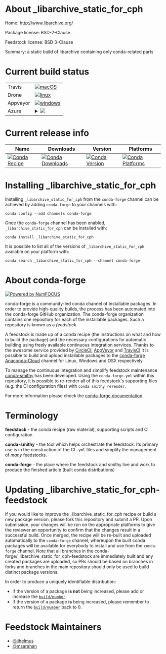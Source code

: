 About _libarchive_static_for_cph
================================

Home: http://www.libarchive.org/

Package license: BSD-2-Clause

Feedstock license: BSD 3-Clause

Summary: a static build of libarchive containing only conda-related parts



Current build status
====================


<table><tr>
    <td>Travis</td>
    <td>
      <a href="https://travis-ci.org/conda-forge/_libarchive_static_for_cph-feedstock">
        <img alt="macOS" src="https://img.shields.io/travis/conda-forge/_libarchive_static_for_cph-feedstock/master.svg?label=macOS">
      </a>
    </td>
  </tr><tr>
    <td>Drone</td>
    <td>
      <a href="https://cloud.drone.io/conda-forge/_libarchive_static_for_cph-feedstock">
        <img alt="linux" src="https://img.shields.io/drone/build/conda-forge/master.svg?label=Linux">
      </a>
    </td>
  </tr><tr>
    <td>Appveyor</td>
    <td>
      <a href="https://ci.appveyor.com/project/conda-forge/-libarchive-static-for-cph-feedstock/branch/master">
        <img alt="windows" src="https://img.shields.io/appveyor/ci/conda-forge/-libarchive-static-for-cph-feedstock/master.svg?label=Windows">
      </a>
    </td>
  </tr>
    
  <tr>
    <td>Azure</td>
    <td>
      <details>
        <summary>
          <a href="https://dev.azure.com/conda-forge/feedstock-builds/_build/latest?definitionId=7850&branchName=master">
            <img src="https://dev.azure.com/conda-forge/feedstock-builds/_apis/build/status/_libarchive_static_for_cph-feedstock?branchName=master">
          </a>
        </summary>
        <table>
          <thead><tr><th>Variant</th><th>Status</th></tr></thead>
          <tbody><tr>
              <td>linux</td>
              <td>
                <a href="https://dev.azure.com/conda-forge/feedstock-builds/_build/latest?definitionId=7850&branchName=master">
                  <img src="https://dev.azure.com/conda-forge/feedstock-builds/_apis/build/status/_libarchive_static_for_cph-feedstock?branchName=master&jobName=linux&configuration=linux_" alt="variant">
                </a>
              </td>
            </tr><tr>
              <td>linux_aarch64</td>
              <td>
                <a href="https://dev.azure.com/conda-forge/feedstock-builds/_build/latest?definitionId=7850&branchName=master">
                  <img src="https://dev.azure.com/conda-forge/feedstock-builds/_apis/build/status/_libarchive_static_for_cph-feedstock?branchName=master&jobName=linux&configuration=linux_aarch64_" alt="variant">
                </a>
              </td>
            </tr><tr>
              <td>linux_ppc64le</td>
              <td>
                <a href="https://dev.azure.com/conda-forge/feedstock-builds/_build/latest?definitionId=7850&branchName=master">
                  <img src="https://dev.azure.com/conda-forge/feedstock-builds/_apis/build/status/_libarchive_static_for_cph-feedstock?branchName=master&jobName=linux&configuration=linux_ppc64le_" alt="variant">
                </a>
              </td>
            </tr><tr>
              <td>osx</td>
              <td>
                <a href="https://dev.azure.com/conda-forge/feedstock-builds/_build/latest?definitionId=7850&branchName=master">
                  <img src="https://dev.azure.com/conda-forge/feedstock-builds/_apis/build/status/_libarchive_static_for_cph-feedstock?branchName=master&jobName=osx&configuration=osx_" alt="variant">
                </a>
              </td>
            </tr><tr>
              <td>win_c_compilervs2008vc9</td>
              <td>
                <a href="https://dev.azure.com/conda-forge/feedstock-builds/_build/latest?definitionId=7850&branchName=master">
                  <img src="https://dev.azure.com/conda-forge/feedstock-builds/_apis/build/status/_libarchive_static_for_cph-feedstock?branchName=master&jobName=win&configuration=win_c_compilervs2008vc9" alt="variant">
                </a>
              </td>
            </tr><tr>
              <td>win_c_compilervs2015vc14</td>
              <td>
                <a href="https://dev.azure.com/conda-forge/feedstock-builds/_build/latest?definitionId=7850&branchName=master">
                  <img src="https://dev.azure.com/conda-forge/feedstock-builds/_apis/build/status/_libarchive_static_for_cph-feedstock?branchName=master&jobName=win&configuration=win_c_compilervs2015vc14" alt="variant">
                </a>
              </td>
            </tr>
          </tbody>
        </table>
      </details>
    </td>
  </tr>
</table>

Current release info
====================

| Name | Downloads | Version | Platforms |
| --- | --- | --- | --- |
| [![Conda Recipe](https://img.shields.io/badge/recipe-_libarchive_static_for_cph-green.svg)](https://anaconda.org/conda-forge/_libarchive_static_for_cph) | [![Conda Downloads](https://img.shields.io/conda/dn/conda-forge/_libarchive_static_for_cph.svg)](https://anaconda.org/conda-forge/_libarchive_static_for_cph) | [![Conda Version](https://img.shields.io/conda/vn/conda-forge/_libarchive_static_for_cph.svg)](https://anaconda.org/conda-forge/_libarchive_static_for_cph) | [![Conda Platforms](https://img.shields.io/conda/pn/conda-forge/_libarchive_static_for_cph.svg)](https://anaconda.org/conda-forge/_libarchive_static_for_cph) |

Installing _libarchive_static_for_cph
=====================================

Installing `_libarchive_static_for_cph` from the `conda-forge` channel can be achieved by adding `conda-forge` to your channels with:

```
conda config --add channels conda-forge
```

Once the `conda-forge` channel has been enabled, `_libarchive_static_for_cph` can be installed with:

```
conda install _libarchive_static_for_cph
```

It is possible to list all of the versions of `_libarchive_static_for_cph` available on your platform with:

```
conda search _libarchive_static_for_cph --channel conda-forge
```


About conda-forge
=================

[![Powered by NumFOCUS](https://img.shields.io/badge/powered%20by-NumFOCUS-orange.svg?style=flat&colorA=E1523D&colorB=007D8A)](http://numfocus.org)

conda-forge is a community-led conda channel of installable packages.
In order to provide high-quality builds, the process has been automated into the
conda-forge GitHub organization. The conda-forge organization contains one repository
for each of the installable packages. Such a repository is known as a *feedstock*.

A feedstock is made up of a conda recipe (the instructions on what and how to build
the package) and the necessary configurations for automatic building using freely
available continuous integration services. Thanks to the awesome service provided by
[CircleCI](https://circleci.com/), [AppVeyor](https://www.appveyor.com/)
and [TravisCI](https://travis-ci.org/) it is possible to build and upload installable
packages to the [conda-forge](https://anaconda.org/conda-forge)
[Anaconda-Cloud](https://anaconda.org/) channel for Linux, Windows and OSX respectively.

To manage the continuous integration and simplify feedstock maintenance
[conda-smithy](https://github.com/conda-forge/conda-smithy) has been developed.
Using the ``conda-forge.yml`` within this repository, it is possible to re-render all of
this feedstock's supporting files (e.g. the CI configuration files) with ``conda smithy rerender``.

For more information please check the [conda-forge documentation](https://conda-forge.org/docs/).

Terminology
===========

**feedstock** - the conda recipe (raw material), supporting scripts and CI configuration.

**conda-smithy** - the tool which helps orchestrate the feedstock.
                   Its primary use is in the construction of the CI ``.yml`` files
                   and simplify the management of *many* feedstocks.

**conda-forge** - the place where the feedstock and smithy live and work to
                  produce the finished article (built conda distributions)


Updating _libarchive_static_for_cph-feedstock
=============================================

If you would like to improve the _libarchive_static_for_cph recipe or build a new
package version, please fork this repository and submit a PR. Upon submission,
your changes will be run on the appropriate platforms to give the reviewer an
opportunity to confirm that the changes result in a successful build. Once
merged, the recipe will be re-built and uploaded automatically to the
`conda-forge` channel, whereupon the built conda packages will be available for
everybody to install and use from the `conda-forge` channel.
Note that all branches in the conda-forge/_libarchive_static_for_cph-feedstock are
immediately built and any created packages are uploaded, so PRs should be based
on branches in forks and branches in the main repository should only be used to
build distinct package versions.

In order to produce a uniquely identifiable distribution:
 * If the version of a package **is not** being increased, please add or increase
   the [``build/number``](https://conda.io/docs/user-guide/tasks/build-packages/define-metadata.html#build-number-and-string).
 * If the version of a package **is** being increased, please remember to return
   the [``build/number``](https://conda.io/docs/user-guide/tasks/build-packages/define-metadata.html#build-number-and-string)
   back to 0.

Feedstock Maintainers
=====================

* [@jjhelmus](https://github.com/jjhelmus/)
* [@msarahan](https://github.com/msarahan/)

